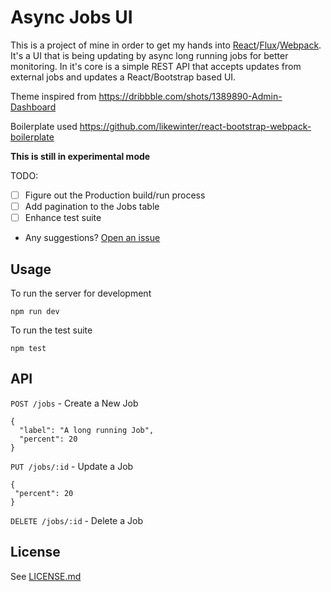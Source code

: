 # Async Jobs UI
This is a project of mine in order to get my hands into [React](https://facebook.github.io/react/)/[Flux](https://facebook.github.io/react/docs/flux-overview.html)/[Webpack](https://webpack.github.io/). It's a UI
that is being updating by async long running jobs for better monitoring. In it's
core is a simple REST API that accepts updates from external jobs and updates a
React/Bootstrap based UI.

Theme inspired from https://dribbble.com/shots/1389890-Admin-Dashboard

Boilerplate used https://github.com/likewinter/react-bootstrap-webpack-boilerplate

**This is still in experimental mode**

TODO:
- [ ] Figure out the Production build/run process
- [ ] Add pagination to the Jobs table
- [ ] Enhance test suite
- Any suggestions? [Open an issue](https://github.com/kbariotis/async-jobs-ui/issues)

## Usage
To run the server for development

`npm run dev`

To run the test suite

`npm test`

## API
`POST /jobs` - Create a New Job
```
{
  "label": "A long running Job",
  "percent": 20
}
```

`PUT /jobs/:id` - Update a Job
```
{
 "percent": 20
}
```

`DELETE /jobs/:id` - Delete a Job

## License
See [LICENSE.md](https://github.com/kbariotis/async-jobs-ui/blob/master/LICENSE.md)
